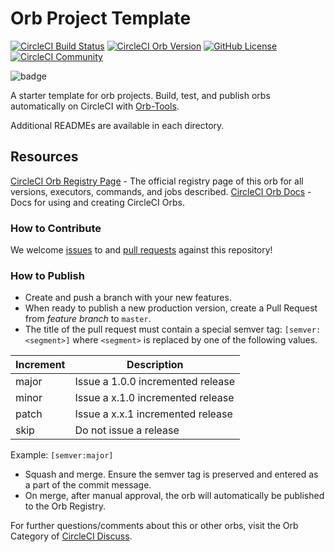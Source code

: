# Orb Project Template

[![CircleCI Build Status](https://circleci.com/gh/RHEMS-Japan/orbs-badges.svg?style=shield "CircleCI Build Status")](https://circleci.com/gh/RHEMS-Japan/orbs-badges) [![CircleCI Orb Version](https://badges.circleci.com/orbs/rhems-japan/badges.svg)](https://circleci.com/orbs/registry/orb/rhems-japan/badges) [![GitHub License](https://img.shields.io/badge/license-MIT-lightgrey.svg)](https://raw.githubusercontent.com/RHEMS-Japan/orbs-badges/master/LICENSE) [![CircleCI Community](https://img.shields.io/badge/community-CircleCI%20Discuss-343434.svg)](https://discuss.circleci.com/c/ecosystem/orbs)

![badge](https://badges.rhems-japan.com/api-get-badge.svg?user_id=SuXRjLryiXUnKMsqxKYMqFfpS6t2&organization=RHEMS-Japan&repo=orbs-badges&app=orbs-badges&branch=alpha&cised=true&update=20211129-122756)

A starter template for orb projects. Build, test, and publish orbs automatically on CircleCI with [Orb-Tools](https://circleci.com/orbs/registry/orb/circleci/orb-tools).

Additional READMEs are available in each directory.



## Resources

[CircleCI Orb Registry Page](https://circleci.com/orbs/registry/orb/rhems-japan/orbs-badges) - The official registry page of this orb for all versions, executors, commands, and jobs described.
[CircleCI Orb Docs](https://circleci.com/docs/2.0/orb-intro/#section=configuration) - Docs for using and creating CircleCI Orbs.

### How to Contribute

We welcome [issues](https://github.com/RHEMS-Japan/orbs-badges/issues) to and [pull requests](https://github.com/RHEMS-Japan/orbs-badges/pulls) against this repository!

### How to Publish
* Create and push a branch with your new features.
* When ready to publish a new production version, create a Pull Request from _feature branch_ to `master`.
* The title of the pull request must contain a special semver tag: `[semver:<segment>]` where `<segment>` is replaced by one of the following values.

| Increment | Description|
| ----------| -----------|
| major     | Issue a 1.0.0 incremented release|
| minor     | Issue a x.1.0 incremented release|
| patch     | Issue a x.x.1 incremented release|
| skip      | Do not issue a release|

Example: `[semver:major]`

* Squash and merge. Ensure the semver tag is preserved and entered as a part of the commit message.
* On merge, after manual approval, the orb will automatically be published to the Orb Registry.


For further questions/comments about this or other orbs, visit the Orb Category of [CircleCI Discuss](https://discuss.circleci.com/c/orbs).
